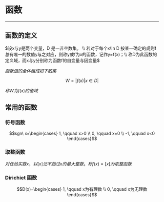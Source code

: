 # 函数

---

## 函数的定义

$设x与y是两个变量，D 是一非空数集。 \\
若对于每个x\in D 按某一确定的规则f总有唯一的数值y与之对应，则称y或f为x的函数，记作y=f(x)；\\
称D为此函数的定义域，而x与y分别称为函数f的自变量与因变量$

$函数值的全体组成如下数集$

$$W=|f(x)|x\in D|$$

$称W为f(x)的值域$

## 常用的函数

### 符号函数

$$sgn\ x=\begin{cases}
1, \qquad x>0 \\
0, \qquad x=0 \\
-1, \qquad x<0
\end{cases}$$

### 取整函数

$对任给实数x，以[x]记不超过x的最大整数，称f(x)=[x]为取整函数$

### Dirichiet 函数

$$D(x)=\begin{cases}
1, \qquad x为有理数 \\
0, \qquad x为无理数
\end{cases}$$
